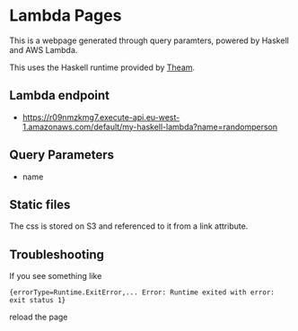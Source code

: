 # Lambda Pages

This is a webpage generated through query paramters, powered by Haskell and AWS Lambda.

This uses the Haskell runtime provided by [Theam](https://github.com/theam/aws-lambda-haskell-runtime).

## Lambda endpoint

- https://r09nmzkmg7.execute-api.eu-west-1.amazonaws.com/default/my-haskell-lambda?name=randomperson

## Query Parameters

- name

## Static files

The css is stored on S3 and referenced to it from a link attribute.

## Troubleshooting

If you see something like

```
{errorType=Runtime.ExitError,... Error: Runtime exited with error: exit status 1}
```

reload the page
